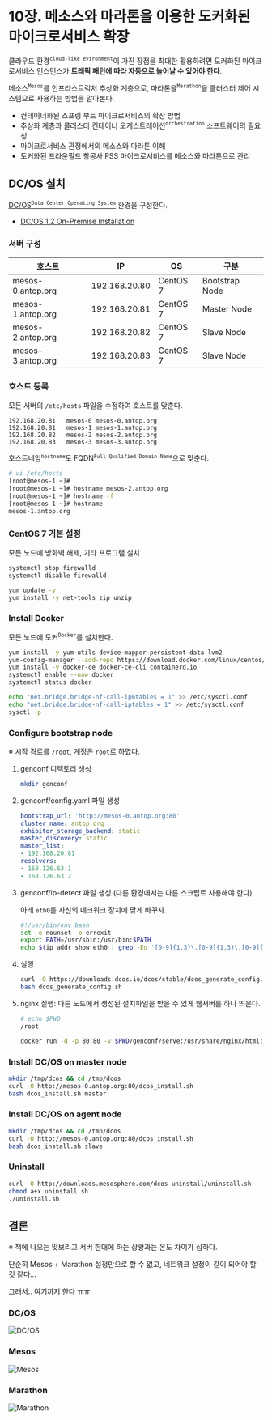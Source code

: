 # 10장. 메소스와 마라톤을 이용한 도커화된 마이크로서비스 확장

클라우드 환경<sup>`cloud-like evironment`</sup>이 가진 장점을 최대한 활용하려면 도커화된 마이크로서비스 인스턴스가 **트래픽 패턴에 따라 자동으로 늘어날 수 있어야 한다**.

메소스<sup>`Mesos`</sup>를 인프라스트럭처 추상화 계층으로, 마라톤을<sup>`Marathon`</sup>을 클러스터 제어 시스템으로 사용하는 방법을 알아본다.

* 컨테이너화된 스프링 부트 마이크로서비스의 확장 방법
* 추상화 계층과 클러스터 컨테이너 오케스트레이션<sup>`orchestration`</sup> 소프트웨어의 필요성
* 마이크로서비스 관정에서의 메소스와 마라톤 이해
* 도커화된 프라운필드 항공사 PSS 마이크로서비스를 메소스와 마라톤으로 관리


## DC/OS 설치

[DC/OS<sup>`Data Center Operating System`</sup>](https://dcos.io/) 환경을 구성한다.

* [DC/OS 1.2 On-Premise Installation](https://docs.d2iq.com/mesosphere/dcos/1.12/installing/production/)

### 서버 구성

| 호스트 | IP | OS | 구분 |
|---|---|---|---|
| mesos-0.antop.org | 192.168.20.80 | CentOS 7 | Bootstrap Node | 
| mesos-1.antop.org | 192.168.20.81 | CentOS 7 | Master Node |
| mesos-2.antop.org | 192.168.20.82 | CentOS 7 | Slave Node |
| mesos-3.antop.org | 192.168.20.83 | CentOS 7 | Slave Node |

### 호스트 등록

모든 서버의 `/etc/hosts` 파일을 수정하여 호스트를 맞춘다.

```
192.168.20.81   mesos-0 mesos-0.antop.org
192.168.20.81   mesos-1 mesos-1.antop.org
192.168.20.82   mesos-2 mesos-2.antop.org
192.168.20.83   mesos-3 mesos-3.antop.org
```

호스트네임<sup>`hostname`</sup>도 FQDN<sup>`Full Qualified Domain Name`</sup>으로 맞춘다.

```bash
# vi /etc/hosts
[root@mesos-1 ~]#
[root@mesos-1 ~]# hostname mesos-2.antop.org
[root@mesos-1 ~]# hostname -f
[root@mesos-1 ~]# hostname
mesos-1.antop.org
```

### CentOS 7 기본 설정

모든 노드에 방화벽 해제, 기타 프로그램 설치

```bash
systemctl stop firewalld
systemctl disable firewalld

yum update -y
yum install -y net-tools zip unzip
```

### Install Docker

모든 노드에 도커<sup>`Docker`</sup>를 설치한다.

```bash
yum install -y yum-utils device-mapper-persistent-data lvm2
yum-config-manager --add-repo https://download.docker.com/linux/centos/docker-ce.repo
yum install -y docker-ce docker-ce-cli containerd.io
systemctl enable --now docker
systemctl status docker
```

```bash
echo "net.bridge.bridge-nf-call-ip6tables = 1" >> /etc/sysctl.conf
echo "net.bridge.bridge-nf-call-iptables = 1" >> /etc/sysctl.conf
sysctl -p
```

### Configure bootstrap node

※ 시작 경로를 `/root`, 계정은 `root`로 하였다.

1. genconf 디렉토리 생성

    ```bash
    mkdir genconf
    ```

2. genconf/config.yaml 파일 생성

    ```yaml
    bootstrap_url: 'http://mesos-0.antop.org:80'
    cluster_name: antop.org
    exhibitor_storage_backend: static
    master_discovery: static
    master_list:
    - 192.168.20.81
    resolvers:
    - 168.126.63.1
    - 168.126.63.2
    ```

3. genconf/ip-detect 파일 생성 (다른 환경에서는 다른 스크립트 사용해야 한다)

    아래 `eth0`를 자신의 네크워크 장치에 맞게 바꾸자.

    ```bash
    #!/usr/bin/env bash
    set -o nounset -o errexit
    export PATH=/usr/sbin:/usr/bin:$PATH
    echo $(ip addr show eth0 | grep -Eo '[0-9]{1,3}\.[0-9]{1,3}\.[0-9]{1,3}\.[0-9]{1,3}' | head -1)
    ```

4. 실행
   
   ```bash
   curl -O https://downloads.dcos.io/dcos/stable/dcos_generate_config.sh
   bash dcos_generate_config.sh
   ```
   
5. nginx 실행: 다른 노드에서 생성된 설치파일을 받을 수 있게 웹서버를 하나 띄운다.

   ```bash
   # echo $PWD
   /root
   
   docker run -d -p 80:80 -v $PWD/genconf/serve:/usr/share/nginx/html:ro nginx 
   ```

### Install DC/OS on master node

```bash
mkdir /tmp/dcos && cd /tmp/dcos
curl -O http://mesos-0.antop.org:80/dcos_install.sh
bash dcos_install.sh master
```

### Install DC/OS on agent node

```bash
mkdir /tmp/dcos && cd /tmp/dcos
curl -O http://mesos-0.antop.org:80/dcos_install.sh
bash dcos_install.sh slave
```

### Uninstall

```bash
curl -O http://downloads.mesosphere.com/dcos-uninstall/uninstall.sh
chmod a+x uninstall.sh
./uninstall.sh
```

## 결론

※ 책에 나오는 맛보리고 서버 한대에 하는 상황과는 온도 차이가 심하다.

단순히 Mesos + Marathon 설정만으로 할 수 없고, 네트워크 설정이 같이 되어야 할 것 같다...

그래서.. 여기까지 한다 ㅠㅠ

### DC/OS

![DC/OS](https://i.imgur.com/oE2eiyG.png)

### Mesos

![Mesos](https://i.imgur.com/j1YfgAR.png)

### Marathon

![Marathon](https://i.imgur.com/oEWxDwA.png)
